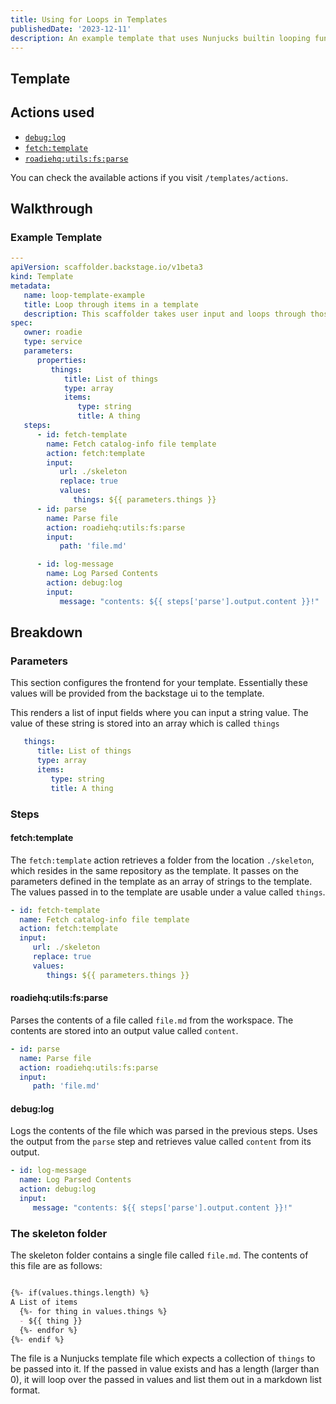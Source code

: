 ```yaml
---
title: Using for Loops in Templates
publishedDate: '2023-12-11'
description: An example template that uses Nunjucks builtin looping functionality
---
```


## Template

## Actions used

- [`debug:log`](https://github.com/backstage/backstage/blob/54b9f073d13d878fce652c9ec8b8cdfc5fd85c6a/plugins/scaffolder-backend/src/scaffolder/actions/builtin/debug/log.ts)
- [`fetch:template`](https://github.com/backstage/backstage/blob/54b9f073d13d878fce652c9ec8b8cdfc5fd85c6a/plugins/scaffolder-backend/src/scaffolder/actions/builtin/fetch/template.ts)
- [`roadiehq:utils:fs:parse`](https://github.com/RoadieHQ/roadie-backstage-plugins/blob/main/plugins/scaffolder-actions/scaffolder-backend-module-utils/src/actions/fs/parseFile.ts)

You can check the available actions if you visit `/templates/actions`.

## Walkthrough

### Example Template

```yaml
---
apiVersion: scaffolder.backstage.io/v1beta3
kind: Template
metadata:
   name: loop-template-example
   title: Loop through items in a template
   description: This scaffolder takes user input and loops through those into a template file.
spec:
   owner: roadie
   type: service
   parameters:
      properties:
         things:
            title: List of things
            type: array
            items:
               type: string
               title: A thing
   steps:
      - id: fetch-template
        name: Fetch catalog-info file template
        action: fetch:template
        input:
           url: ./skeleton
           replace: true
           values:
              things: ${{ parameters.things }}
      - id: parse
        name: Parse file
        action: roadiehq:utils:fs:parse
        input:
           path: 'file.md'

      - id: log-message
        name: Log Parsed Contents
        action: debug:log
        input:
           message: "contents: ${{ steps['parse'].output.content }}!"
```

## Breakdown

### Parameters

This section configures the frontend for your template. Essentially these values will be provided from the backstage ui to the template.

This renders a list of input fields where you can input a string value. The value of these string is stored into an array which is called `things`

```yaml
   things:
      title: List of things
      type: array
      items:
         type: string
         title: A thing
```

### Steps

#### fetch:template

The `fetch:template` action retrieves a folder from the location `./skeleton`, which resides in the same repository as the template. It passes on the parameters defined in the template as an array of strings to the template. The values passed in to the template are usable under a value called `things`. 

```yaml
- id: fetch-template
  name: Fetch catalog-info file template
  action: fetch:template
  input:
     url: ./skeleton
     replace: true
     values:
        things: ${{ parameters.things }}
```

#### roadiehq:utils:fs:parse

Parses the contents of a file called `file.md` from the workspace. The contents are stored into an output value called `content`. 

```yaml
- id: parse
  name: Parse file
  action: roadiehq:utils:fs:parse
  input:
     path: 'file.md'
```

#### debug:log

Logs the contents of the file which was parsed in the previous steps. Uses the output from the `parse` step and retrieves value called `content` from its output.

```yaml
- id: log-message
  name: Log Parsed Contents
  action: debug:log
  input:
     message: "contents: ${{ steps['parse'].output.content }}!"
```

### The skeleton folder

The skeleton folder contains a single file called `file.md`. The contents of this file are as follows:
```md

{%- if(values.things.length) %}
A List of items
  {%- for thing in values.things %}
  - ${{ thing }}
  {%- endfor %}
{%- endif %}

```

The file is a Nunjucks template file which expects a collection of `things` to be passed into it. If the passed in value exists and has a length (larger than 0), it will loop over the passed in values and list them out in a markdown list format. 